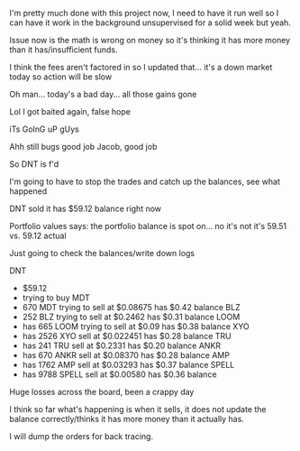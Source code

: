 I'm pretty much done with this project now, I need to have it run well so I can have it work in the background unsupervised for a solid week but yeah.

Issue now is the math is wrong on money so it's thinking it has more money than it has/insufficient funds.

I think the fees aren't factored in so I updated that... it's a down market today so action will be slow

Oh man... today's a bad day... all those gains gone

Lol I got baited again, false hope

iTs GoInG uP gUys

Ahh still bugs good job Jacob, good job

So DNT is f'd

I'm going to have to stop the trades and catch up the balances, see what happened

DNT sold it has $59.12 balance right now

Portfolio values says: the portfolio balance is spot on... no it's not it's 59.51 vs. 59.12 actual

Just going to check the balances/write down logs

DNT
- $59.12
- trying to buy
MDT
- 670 MDT trying to sell at $0.08675 has $0.42 balance
BLZ
- 252 BLZ trying to sell at $0.2462 has $0.31 balance
LOOM
- has 665 LOOM trying to sell at $0.09 has $0.38 balance
XYO
- has 2526 XYO sell at $0.022451 has $0.28 balance
TRU
- has 241 TRU sell at $0.2331 has $0.20 balance
ANKR
- has 670 ANKR sell at $0.08370 has $0.28 balance
AMP
- has 1762 AMP sell at $0.03293 has $0.37 balance
SPELL
- has 9788 SPELL sell at $0.00580 has $0.36 balance

Huge losses across the board, been a crappy day

I think so far what's happening is when it sells, it does not update the balance correctly/thinks it has more money than it actually has.

I will dump the orders for back tracing.

